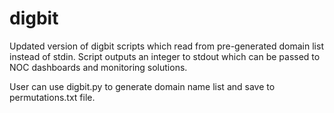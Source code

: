 digbit
======

Updated version of digbit scripts which read from pre-generated domain list instead of stdin.  Script outputs an integer to stdout which can be passed to NOC dashboards and monitoring solutions. 

User can use digbit.py to generate domain name list and save to permutations.txt file. 
